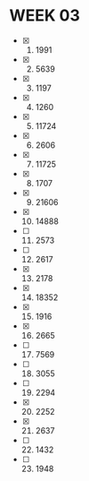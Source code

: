 # WEEK 03
- [x] 01. 1991
- [x] 02. 5639
- [x] 03. 1197
- [x] 04. 1260
- [x] 05. 11724
- [x] 06. 2606
- [x] 07. 11725
- [x] 08. 1707
- [x] 09. 21606
- [x] 10. 14888
- [ ] 11. 2573
- [ ] 12. 2617
- [x] 13. 2178
- [x] 14. 18352
- [x] 15. 1916
- [x] 16. 2665
- [ ] 17. 7569
- [ ] 18. 3055
- [ ] 19. 2294
- [x] 20. 2252
- [x] 21. 2637
- [ ] 22. 1432
- [ ] 23. 1948
